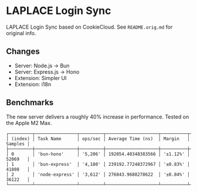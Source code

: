 # LAPLACE Login Sync

LAPLACE Login Sync based on CookieCloud. See `README.orig.md` for original info.

## Changes

- Server: Node.js -> Bun
- Server: Express.js -> Hono
- Extension: Simpler UI
- Extension: i18n

## Benchmarks

The new server delivers a roughly 40% increase in performance. Tested on the Apple M2 Max.

```
┌─────────┬────────────────┬─────────┬────────────────────┬──────────┬─────────┐
│ (index) │ Task Name      │ ops/sec │ Average Time (ns)  │ Margin   │ Samples │
├─────────┼────────────────┼─────────┼────────────────────┼──────────┼─────────┤
│ 0       │ 'bun-hono'     │ '5,206' │ 192054.40348383566 │ '±1.12%' │ 52069   │
│ 1       │ 'bun-express'  │ '4,180' │ 239192.77248372967 │ '±0.83%' │ 41808   │
│ 2       │ 'node-express' │ '3,612' │ 276843.9688278622  │ '±0.84%' │ 36122   │
└─────────┴────────────────┴─────────┴────────────────────┴──────────┴─────────┘
```
